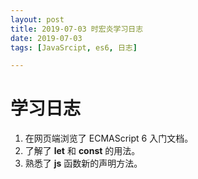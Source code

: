 ```yaml
---
layout: post
title: 2019-07-03 时宏炎学习日志
date: 2019-07-03
tags: [JavaSrcipt, es6, 日志]

---
```


# 学习日志

1. 在网页端浏览了 ECMAScript 6 入门文档。
2. 了解了 **let** 和 **const** 的用法。
3. 熟悉了 **js** 函数新的声明方法。